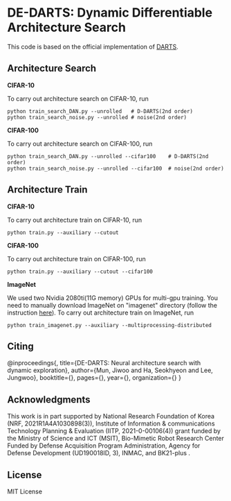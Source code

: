 # DE-DARTS: Dynamic Differentiable Architecture Search
This code is based on the official implementation of [DARTS](https://github.com/quark0/darts).


## Architecture Search
**CIFAR-10**

To carry out architecture search on CIFAR-10, run
```
python train_search_DAN.py --unrolled   # D-DARTS(2nd order)
python train_search_noise.py --unrolled # noise(2nd order)
```

**CIFAR-100**

To carry out architecture search on CIFAR-100, run
```
python train_search_DAN.py --unrolled --cifar100    # D-DARTS(2nd order)
python train_search_noise.py --unrolled --cifar100  # noise(2nd order)
```


## Architecture Train
**CIFAR-10**

To carry out architecture train on CIFAR-10, run
```
python train.py --auxiliary --cutout
```
**CIFAR-100**

To carry out architecture train on CIFAR-100, run
```
python train.py --auxiliary --cutout --cifar100
```
**ImageNet**

We used two Nvidia 2080ti(11G memory) GPUs for multi-gpu training. 
You need to manually download ImageNet on "imagenet" directory (follow the instruction [here](https://github.com/pytorch/examples/tree/master/imagenet)).
 To carry out architecture train on ImageNet, run
```
python train_imagenet.py --auxiliary --multiprocessing-distributed  
```

## Citing
@inproceedings{,
  title={DE-DARTS: Neural architecture search with dynamic exploration},
  author={Mun, Jiwoo and Ha, Seokhyeon and Lee, Jungwoo},
  booktitle={},
  pages={},
  year={},
  organization={}
}

## Acknowledgments

This work is in part supported by National Research Foundation of Korea (NRF, 2021R1A4A1030898(3)), Institute of Information & communications Technology Planning & Evaluation (IITP, 2021-0-00106(4)) grant funded by the Ministry of Science and ICT (MSIT), Bio-Mimetic Robot Research Center Funded by Defense Acquisition Program Administration, Agency for Defense Development (UD190018ID, 3), INMAC, and BK21-plus .

## License

MIT License
